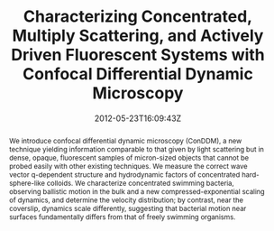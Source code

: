 ---
title: "Characterizing Concentrated, Multiply Scattering, and Actively Driven Fluorescent Systems with Confocal Differential Dynamic Microscopy"
authors:
- Peter J. Lu
- Fabio Giavazzi
- Thomas E. Angelini
- Emanuela Zaccarelli
- Frank Jargstorff
- Andrew B. Schofield
- James N. Wilking
- Mark B. Romanowsky
- David A. Weitz
- admin

#author_notes:
#- "author1 note"
#- "author2 note"
date: "2012-05-23T16:09:43Z"
doi: "10.1103/physrevlett.108.218103"

# Schedule page publish date (NOT publication's date).
publishDate: "2024-04-15T00:00:00Z"

# Publication type.
# Legend: 0 = Uncategorized; 1 = Conference paper; 2 = Journal article;
# 3 = Preprint / Working Paper; 4 = Report; 5 = Book; 6 = Book section;
# 7 = Thesis; 8 = Patent
publication_types: ["article-journal"]

# Publication name and optional abbreviated publication name.
publication: "*Physical Review Letters* **108**, 218103"
publication_short: "*Phys. Rev. Lett.* **108**, 218103"

abstract: "We introduce confocal differential dynamic microscopy (ConDDM), a new technique yielding information comparable to that given by light scattering but in dense, opaque, fluorescent samples of micron-sized objects that cannot be probed easily with other existing techniques. We measure the correct wave vector q-dependent structure and hydrodynamic factors of concentrated hard-sphere-like colloids. We characterize concentrated swimming bacteria, observing ballistic motion in the bulk and a new compressed-exponential scaling of dynamics, and determine the velocity distribution; by contrast, near the coverslip, dynamics scale differently, suggesting that bacterial motion near surfaces fundamentally differs from that of freely swimming organisms."

# Summary. An optional shortened abstract.
summary:

tags:
#- tag1
#- tag2
featured: false

links:
#- name: Link
#  url: "link..."
#url_pdf: ''
#url_code: ''
#url_dataset: ''
#url_poster: ''
#url_project: ''
#url_slides: ''
#url_source: ''
#url_video: ''

# Featured image
# To use, add an image named `featured.jpg/png` to your page's folder. 
#image:
#  caption: ""
#  focal_point: ""
#  preview_only: false

# Associated Projects (optional).
#   Associate this publication with one or more of your projects.
#   Simply enter your project's folder or file name without extension.
#   E.g. `internal-project` references `content/project/internal-project/index.md`.
#   Otherwise, set `projects: []`.
projects: []

# Slides (optional).
#   Associate this publication with Markdown slides.
#   Simply enter your slide deck's filename without extension.
#   E.g. `slides: "example"` references `content/slides/example/index.md`.
#   Otherwise, set `slides: ""`.
slides:

# Comments (optional).
#   Enable comments in the page.
commentable: false
---
